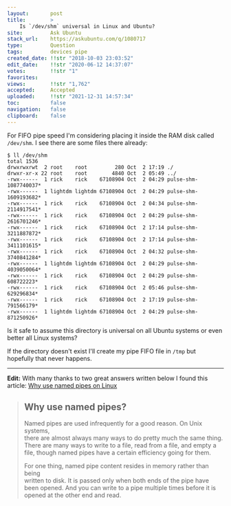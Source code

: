 ```yaml
---
layout:       post
title:        >
    Is `∕dev∕shm` universal in Linux and Ubuntu?
site:         Ask Ubuntu
stack_url:    https://askubuntu.com/q/1080717
type:         Question
tags:         devices pipe
created_date: !!str "2018-10-03 23:03:52"
edit_date:    !!str "2020-06-12 14:37:07"
votes:        !!str "1"
favorites:    
views:        !!str "1,762"
accepted:     Accepted
uploaded:     !!str "2021-12-31 14:57:34"
toc:          false
navigation:   false
clipboard:    false
---
```


For FIFO pipe speed I'm considering placing it inside the RAM disk called `/dev/shm`. I see there are some files there already:

``` 
$ ll /dev/shm
total 1536
drwxrwxrwt  2 root    root         280 Oct  2 17:19 ./
drwxr-xr-x 22 root    root        4840 Oct  2 05:49 ../
-rwx------  1 rick    rick    67108904 Oct  2 04:29 pulse-shm-1087740037*
-rwx------  1 lightdm lightdm 67108904 Oct  2 04:29 pulse-shm-1609193682*
-rwx------  1 rick    rick    67108904 Oct  2 04:34 pulse-shm-2114917541*
-rwx------  1 rick    rick    67108904 Oct  2 04:29 pulse-shm-2616701246*
-rwx------  1 rick    rick    67108904 Oct  2 17:14 pulse-shm-3211887872*
-rwx------  1 rick    rick    67108904 Oct  2 17:14 pulse-shm-3411101615*
-rwx------  1 rick    rick    67108904 Oct  2 04:32 pulse-shm-3740841284*
-rwx------  1 lightdm lightdm 67108904 Oct  2 04:29 pulse-shm-4039050064*
-rwx------  1 rick    rick    67108904 Oct  2 04:29 pulse-shm-608722223*
-rwx------  1 rick    rick    67108904 Oct  2 05:46 pulse-shm-629296834*
-rwx------  1 rick    rick    67108904 Oct  2 17:19 pulse-shm-791566179*
-rwx------  1 lightdm lightdm 67108904 Oct  2 04:29 pulse-shm-871250926*

```

Is it safe to assume this directory is universal on all Ubuntu systems or even better all Linux systems?

If the directory doesn't exist I'll create my pipe FIFO file in `/tmp` but hopefully that never happens.


----------

**Edit:** With many thanks to two great answers written below I found this article: [Why use named pipes on Linux][1]

> ## Why use named pipes?  
>   
> Named pipes are used infrequently for a good reason. On Unix systems,  
> there are almost always many ways to do pretty much the same thing.  
> There are many ways to write to a file, read from a file, and empty a  
> file, though named pipes have a certain efficiency going for them.  
>   
> For one thing, named pipe content resides in memory rather than being  
> written to disk. It is passed only when both ends of the pipe have  
> been opened. And you can write to a pipe multiple times before it is  
> opened at the other end and read.  


  [1]: https://www.networkworld.com/article/3251853/linux/why-use-named-pipes-on-linux.html

